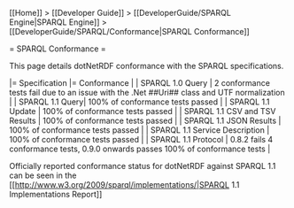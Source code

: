 [[Home]] > [[Developer Guide]] > [[DeveloperGuide/SPARQL Engine|SPARQL Engine]] > [[DeveloperGuide/SPARQL/Conformance|SPARQL Conformance]]

= SPARQL Conformance =

This page details dotNetRDF conformance with the SPARQL specifications.

|= Specification |= Conformance |
| SPARQL 1.0 Query | 2 conformance tests fail due to an issue with the .Net ##Uri## class and UTF normalization |
| SPARQL 1.1 Query| 100% of conformance tests passed |
| SPARQL 1.1 Update | 100% of conformance tests passed |
| SPARQL 1.1 CSV and TSV Results | 100% of conformance tests passed |
| SPARQL 1.1 JSON Results | 100% of conformance tests passed |
| SPARQL 1.1 Service Description | 100% of conformance tests passed |
| SPARQL 1.1 Protocol | 0.8.2 fails 4 conformance tests, 0.9.0 onwards passes 100% of conformance tests |

Officially reported conformance status for dotNetRDF against SPARQL 1.1 can be seen in the [[http://www.w3.org/2009/sparql/implementations/|SPARQL 1.1 Implementations Report]]